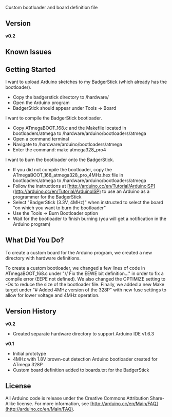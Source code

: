 Custom bootloader and board definition file

Version
-------

**v0.2**

Known Issues
------------

Getting Started
---------------

I want to upload Arduino sketches to my BadgerStick (which already has the bootloader).

* Copy the badgerstick directory to <Arduino folder>/hardware/
* Open the Arduino program
* BadgerStick should appear under Tools -> Board

I want to compile the BadgerStick bootloader.

* Copy ATmegaBOOT_168.c and the Makefile located in bootloaders/atmega to <Arduino folder>/hardware/arduino/bootloaders/atmega
* Open a command terminal
* Navigate to <Arduino folder>/hardware/arduino/bootloaders/atmega
* Enter the command: make atmega328_pro4

I want to burn the bootloader onto the BadgerStick.

* If you did not compile the bootloader, copy the ATmegaBOOT_168_atmega328_pro_4MHz.hex file in bootloaders/atmega to <Arduino folder>/hardware/arduino/bootloaders/atmega
* Follow the instructions at [http://arduino.cc/en/Tutorial/ArduinoISP](http://arduino.cc/en/Tutorial/ArduinoISP) to use an Arduino as a programmer for the BadgerStick
* Select "BadgerStick (3.3V, 4MHz)" when instructed to select the board "on which you want to burn the bootloader"
* Use the Tools -> Burn Bootloader option
* Wait for the bootloader to finish burning (you will get a notification in the Arduino program)

What Did You Do?
----------------

To create a custom board for the Arduino program, we created a new directory with hardware definitions.

To create a custom bootloader, we changed a few lines of code in ATmegaBOOT_168.c under "// Fix the EEWE bit definition..." in order to fix a compile error (EEPE not defined). We also changed the OPTIMIZE setting to -Os to reduce the size of the bootloader file. Finally, we added a new Make target under "# Added 4MHz version of the 328P" with new fuse settings to allow for lower voltage and 4MHz operation.

Version History
---------------

**v0.2**

* Created separate hardware directory to support Arduino IDE v1.6.3

**v0.1**

* Initial prototype
* 4MHz with 1.8V brown-out detection Arduino bootloader created for ATmega 328P
* Custom board definition added to boards.txt for the BadgerStick

License
-------

All Arduino code is release under the Creative Commons Attribution Share-Alike license. For more information, see [http://arduino.cc/en/Main/FAQ](http://arduino.cc/en/Main/FAQ).